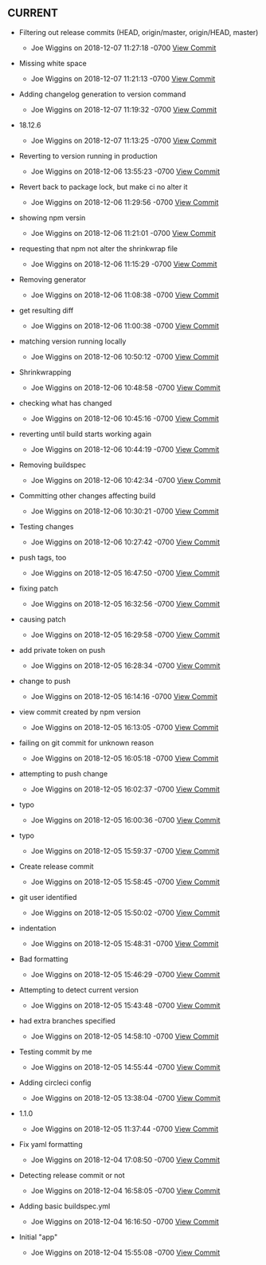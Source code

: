 
## CURRENT
  
  * Filtering out release commits (HEAD, origin/master, origin/HEAD, master)
    * Joe Wiggins on 2018-12-07 11:27:18 -0700 [View Commit](../../commit/64719eec0ff4950b1438cd125bc51958c72514df)
  
  * Missing white space
    * Joe Wiggins on 2018-12-07 11:21:13 -0700 [View Commit](../../commit/45ab2919941da86993133897dcc0cbcd5ed6edd8)
  
  * Adding changelog generation to version command
    * Joe Wiggins on 2018-12-07 11:19:32 -0700 [View Commit](../../commit/7f6c2a477c10271bd159ab7af535e52db6f7f926)
  
  * 18.12.6
    * Joe Wiggins on 2018-12-07 11:13:25 -0700 [View Commit](../../commit/9743d93e64e719ca0f3ad5daddec60b34338b009)
  
  * Reverting to version running in production
    * Joe Wiggins on 2018-12-06 13:55:23 -0700 [View Commit](../../commit/2e7eedaf4d7d53d592908986699f9dc399c7ea78)
  
  * Revert back to package lock, but make ci no alter it
    * Joe Wiggins on 2018-12-06 11:29:56 -0700 [View Commit](../../commit/298ec291952da98c9a4c6ce846304fdc29540c64)
  
  * showing npm versin
    * Joe Wiggins on 2018-12-06 11:21:01 -0700 [View Commit](../../commit/4766170d1861669a11fca4d1919592a2a2afe417)
  
  * requesting that npm not alter the shrinkwrap file
    * Joe Wiggins on 2018-12-06 11:15:29 -0700 [View Commit](../../commit/82659632c53be2b6131029e029c8bbea9ba01a1c)
  
  * Removing generator
    * Joe Wiggins on 2018-12-06 11:08:38 -0700 [View Commit](../../commit/53c17abb7a22f108080fbbf00a939f9e6d36bbca)
  
  * get resulting diff
    * Joe Wiggins on 2018-12-06 11:00:38 -0700 [View Commit](../../commit/4c40a624c62510494a7f2f85667a7e00efbfa75b)
  
  * matching version running locally
    * Joe Wiggins on 2018-12-06 10:50:12 -0700 [View Commit](../../commit/4b1fedfc863f89e028432c672e52955d84a0bb69)
  
  * Shrinkwrapping
    * Joe Wiggins on 2018-12-06 10:48:58 -0700 [View Commit](../../commit/45366f601806d4a11a4d9316f85081c06172b9b0)
  
  * checking what has changed
    * Joe Wiggins on 2018-12-06 10:45:16 -0700 [View Commit](../../commit/c1a7233e94a8546be91f27a9124b392a7a7ed295)
  
  * reverting until build starts working again
    * Joe Wiggins on 2018-12-06 10:44:19 -0700 [View Commit](../../commit/41f199f5edb98c067c34ff5ab3728daa0ce1b039)
  
  * Removing buildspec
    * Joe Wiggins on 2018-12-06 10:42:34 -0700 [View Commit](../../commit/3c0a72ee04ba5c5efff6484b1182e1f801d9c7dd)
  
  * Committing other changes affecting build
    * Joe Wiggins on 2018-12-06 10:30:21 -0700 [View Commit](../../commit/b5b28edb7af853a4a573309023c04af12e7009ff)
  
  * Testing changes
    * Joe Wiggins on 2018-12-06 10:27:42 -0700 [View Commit](../../commit/2da0864251640f2b29bdd409687273b115a73cdd)
  
  * push tags, too
    * Joe Wiggins on 2018-12-05 16:47:50 -0700 [View Commit](../../commit/9d82d42297b1aabda2b48c2177853be1bd4e7ae1)
  
  * fixing patch
    * Joe Wiggins on 2018-12-05 16:32:56 -0700 [View Commit](../../commit/222a5791961a1e0fe5849b8efe6d3be8c9aac2a5)
  
  * causing patch
    * Joe Wiggins on 2018-12-05 16:29:58 -0700 [View Commit](../../commit/46426f35d763c5846a6f312d2b59e83479080529)
  
  * add private token on push
    * Joe Wiggins on 2018-12-05 16:28:34 -0700 [View Commit](../../commit/cd7db3a7dac6ff74b98d81e4169c1096ee26764a)
  
  * change to push
    * Joe Wiggins on 2018-12-05 16:14:16 -0700 [View Commit](../../commit/26b36268a69602eefd518db0d05fe5f134238c4e)
  
  * view commit created by npm version
    * Joe Wiggins on 2018-12-05 16:13:05 -0700 [View Commit](../../commit/d77482feb264488773bbc13cf1d4ecde7d68871d)
  
  * failing on git commit for unknown reason
    * Joe Wiggins on 2018-12-05 16:05:18 -0700 [View Commit](../../commit/d09d89d5a35ffcf3e37a086a0f02e8afc1f08573)
  
  * attempting to push change
    * Joe Wiggins on 2018-12-05 16:02:37 -0700 [View Commit](../../commit/2866bea1d8d5a14db6f3670b8b184c6960b02204)
  
  * typo
    * Joe Wiggins on 2018-12-05 16:00:36 -0700 [View Commit](../../commit/052d1242b279d46d13522b882679013860e650bf)
  
  * typo
    * Joe Wiggins on 2018-12-05 15:59:37 -0700 [View Commit](../../commit/d86a08fd7a44909c4871ddbb4dc5247686920b97)
  
  * Create release commit
    * Joe Wiggins on 2018-12-05 15:58:45 -0700 [View Commit](../../commit/6192c997c051ed8da0d4de1ca893c2ed49278d25)
  
  * git user identified
    * Joe Wiggins on 2018-12-05 15:50:02 -0700 [View Commit](../../commit/5652d57e6ea73001a4d80839308cf099b8184aef)
  
  * indentation
    * Joe Wiggins on 2018-12-05 15:48:31 -0700 [View Commit](../../commit/0891fec5d4a2c278587d71512411b3230f3d3aea)
  
  * Bad formatting
    * Joe Wiggins on 2018-12-05 15:46:29 -0700 [View Commit](../../commit/22ea06d79f3e314368c9ec1ef66bde92febbd200)
  
  * Attempting to detect current version
    * Joe Wiggins on 2018-12-05 15:43:48 -0700 [View Commit](../../commit/ea56c6231208490e8ae5a47fff9ee3891d05b4e4)
  
  * had extra branches specified
    * Joe Wiggins on 2018-12-05 14:58:10 -0700 [View Commit](../../commit/eb909573c37a369acd06f76c0f315ad749bc2a21)
  
  * Testing commit by me
    * Joe Wiggins on 2018-12-05 14:55:44 -0700 [View Commit](../../commit/99122c0cb5c66fc76c8350b5a814be3c04c99f07)
  
  * Adding circleci config
    * Joe Wiggins on 2018-12-05 13:38:04 -0700 [View Commit](../../commit/08ed97803dbdf56d31475fa08388ba8421011650)
  
  * 1.1.0
    * Joe Wiggins on 2018-12-05 11:37:44 -0700 [View Commit](../../commit/99b4e03f50bdaee94ea6ae0fd43c30d0ab5f5fc0)
  
  * Fix yaml formatting
    * Joe Wiggins on 2018-12-04 17:08:50 -0700 [View Commit](../../commit/63fe0b043731622e20f3c214f82a17f0bdb690aa)
  
  * Detecting release commit or not
    * Joe Wiggins on 2018-12-04 16:58:05 -0700 [View Commit](../../commit/82ddab6976fa8d92d36b32dc5ae3612137d7783a)
  
  * Adding basic buildspec.yml
    * Joe Wiggins on 2018-12-04 16:16:50 -0700 [View Commit](../../commit/b76da8d2979eace8ca9155f3e4576950f20e90ba)
  
  * Initial "app"
    * Joe Wiggins on 2018-12-04 15:55:08 -0700 [View Commit](../../commit/158a06baffd39373bdc830507bba91f9998b3606)
    


